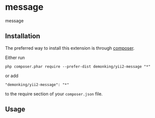 message
=======
message

Installation
------------

The preferred way to install this extension is through [composer](http://getcomposer.org/download/).

Either run

```
php composer.phar require --prefer-dist demonking/yii2-message "*"
```

or add

```
"demonking/yii2-message": "*"
```

to the require section of your `composer.json` file.


Usage
-----

